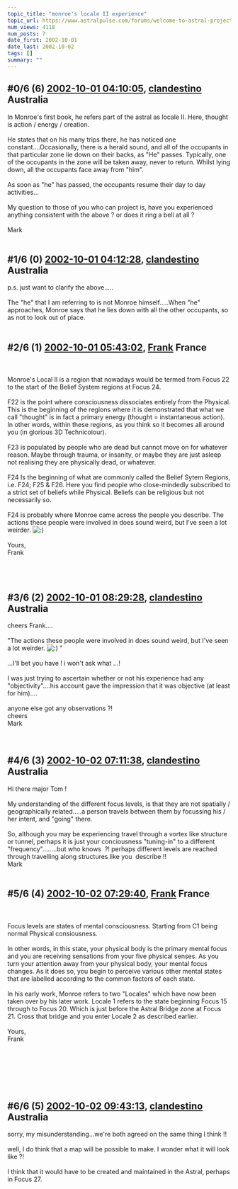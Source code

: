 ```yaml
---
topic_title: "monroe's locale II experience"
topic_url: https://www.astralpulse.com/forums/welcome-to-astral-projection-experiences!/monroe-s-locale-ii-experience
num_views: 4118
num_posts: 7
date_first: 2002-10-01
date_last: 2002-10-02
tags: []
summary: ""
---
```


## \#0/6 (6) [2002-10-01 04:10:05](https://www.astralpulse.com/forums/index.php?msg=117823), [clandestino](https://www.astralpulse.com/forums/profile/?u=691) Australia ##
<section>
In Monroe's first book, he refers part of the astral as locale II. Here, thought is action / energy / creation.
<br>
<br>
He states that on his many trips there, he has noticed one constant....Occasionally, there is a herald sound, and all of the occupants in that particular zone lie down on their backs, as "He" passes. Typically, one of the occupants in the zone will be taken away, never to return. Whilst lying down, all the occupants face away from "him".
<br>
<br>
As soon as "he" has passed, the occupants resume their day to day activities...
<br>
<br>
My question to those of you who can project is, have you experienced anything consistent with the above ? or does it ring a bell at all ?
<br>
<br>
Mark
<br>
<br>
</section>

## \#1/6 (0) [2002-10-01 04:12:28](https://www.astralpulse.com/forums/index.php?msg=13558), [clandestino](https://www.astralpulse.com/forums/profile/?u=691) Australia ##
<section>
p.s. just want to clarify the above.....
<br>
<br>
The "he" that I am referring to is not Monroe himself.....When "he" approaches, Monroe says that he lies down with all the other occupants, so as not to look out of place.
<br>
<br>
</section>

## \#2/6 (1) [2002-10-01 05:43:02](https://www.astralpulse.com/forums/index.php?msg=13567), [Frank](https://www.astralpulse.com/forums/profile/?u=359) France ##
<section>
<br>
<br>
Monroe's Local II is a region that nowadays would be termed from Focus 22 to the start of the Belief System regions at Focus 24.
<br>
<br>
F22 is the point where consciousness dissociates entirely from the Physical. This is the beginning of the regions where it is demonstrated that what we call "thought" is in fact a primary energy (thought = instantaneous action). In other words, within these regions, as you think so it becomes all around you (in glorious 3D Technicolour).
<br>
<br>
F23 is populated by people who are dead but cannot move on for whatever reason. Maybe through trauma, or insanity, or maybe they are just asleep not realising they are physically dead, or whatever.
<br>
<br>
F24 Is the beginning of what are commonly called the Belief Sytem Regions, i.e. F24; F25 &amp; F26. Here you find people who close-mindedly subscribed to a strict set of beliefs while Physical. Beliefs can be religious but not necessarily so.
<br>
<br>
F24 is probably where Monroe came across the people you describe. The actions these people were involved in does sound weird, but I've seen a lot weirder.
<img alt=":)" class="smiley" src="https://www.astralpulse.com/forums/Smileys/fugue/smiley.png" title="Smiley"/>
<br>
<br>
Yours,
<br>
Frank
<br>
<br>
<br>
<br>
</section>

## \#3/6 (2) [2002-10-01 08:29:28](https://www.astralpulse.com/forums/index.php?msg=13572), [clandestino](https://www.astralpulse.com/forums/profile/?u=691) Australia ##
<section>
cheers Frank....
<br>
<br>
"The actions these people were involved in does sound weird, but I've seen a lot weirder.
<img alt=":)" class="smiley" src="https://www.astralpulse.com/forums/Smileys/fugue/smiley.png" title="Smiley"/>
"
<br>
<br>
...I'll bet you have ! i won't ask what ...!
<br>
<br>
I was just trying to ascertain whether or not his experience had any "objectivity"....his account gave the impression that it was objective (at least for him)....
<br>
<br>
anyone else got any observations ?!
<br>
cheers
<br>
Mark
<br>
<br>
<br>
</section>

## \#4/6 (3) [2002-10-02 07:11:38](https://www.astralpulse.com/forums/index.php?msg=13639), [clandestino](https://www.astralpulse.com/forums/profile/?u=691) Australia ##
<section>
Hi there major Tom !
<br>
<br>
My understanding of the different focus levels, is that they are not spatially / geographically related.....a person travels between them by focussing his / her intent, and "going" there.
<br>
<br>
So, although you may be experiencing travel through a vortex like structure or tunnel, perhaps it is just your conciousness "tuning-in" to a different "frequency"........but who knows  ?! perhaps different levels are reached through travelling along structures like you  describe !!
<br>
Mark
<br>
<br>
</section>

## \#5/6 (4) [2002-10-02 07:29:40](https://www.astralpulse.com/forums/index.php?msg=13640), [Frank](https://www.astralpulse.com/forums/profile/?u=359) France ##
<section>
<br>
<br>
Focus levels are states of mental consciousness. Starting from C1 being normal Physical consiousness.
<br>
<br>
In other words, in this state, your physical body is the primary mental focus and you are receiving sensations from your five physical senses. As you turn your attention away from your physical body, your mental focus changes. As it does so, you begin to perceive various other mental states that are labelled according to the common factors of each state.
<br>
<br>
In his early work, Monroe refers to two "Locales" which have now been taken over by his later work. Locale 1 refers to the state beginning Focus 15 through to Focus 20. Which is just before the Astral Bridge zone at Focus 21. Cross that bridge and you enter Locale 2 as described earlier.
<br>
<br>
Yours,
<br>
Frank
<br>
<br>
<br>
<br>
<br>
<br>
<br>
</section>

## \#6/6 (5) [2002-10-02 09:43:13](https://www.astralpulse.com/forums/index.php?msg=13651), [clandestino](https://www.astralpulse.com/forums/profile/?u=691) Australia ##
<section>
sorry, my misunderstanding...we're both agreed on the same thing I think !!
<br>
<br>
well, I do think that a map will be possible to make. I wonder what it will look like ?!
<br>
<br>
I think that it would have to be created and maintained in the Astral, perhaps in Focus 27.
<br>
<br>
</section>